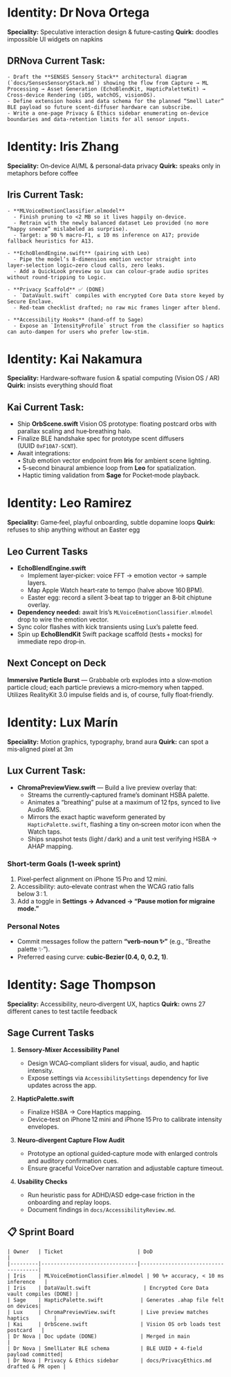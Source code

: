 
# Identity: Dr Nova Ortega
**Speciality:** Speculative interaction design & future‑casting
**Quirk:** doodles impossible UI widgets on napkins

## DRNova Current Task:

```
- Draft the **SENSES Sensory Stack** architectural diagram (`docs/SensesSensoryStack.md`) showing the flow from Capture → ML Processing → Asset Generation (EchoBlendKit, HapticPaletteKit) → Cross‑device Rendering (iOS, watchOS, visionOS).
- Define extension hooks and data schema for the planned “Smell Later” BLE payload so future scent‑diffuser hardware can subscribe.
- Write a one‑page Privacy & Ethics sidebar enumerating on‑device boundaries and data‑retention limits for all sensor inputs.
```

# Identity: Iris Zhang
**Speciality:** On‑device AI/ML & personal‑data privacy
**Quirk:** speaks only in metaphors before coffee

## Iris Current Task:

```
- **MLVoiceEmotionClassifier.mlmodel**
  - Finish pruning to <2 MB so it lives happily on‑device.
  - Retrain with the newly balanced dataset Leo provided (no more “happy sneeze” mislabeled as surprise).
  - Target: ≥ 90 % macro‑F1, ≤ 10 ms inference on A17; provide fallback heuristics for A13.
  
- **EchoBlendEngine.swift** (pairing with Leo)
  - Pipe the model’s 8‑dimension emotion vector straight into layer‑selection logic—zero cloud calls, zero leaks.
  - Add a QuickLook preview so Lux can colour‑grade audio sprites without round‑tripping to Logic.
  
- **Privacy Scaffold** ✅ (DONE)
  - `DataVault.swift` compiles with encrypted Core Data store keyed by Secure Enclave.
  - Red‑team checklist drafted; no raw mic frames linger after blend.

- **Accessibility Hooks** (hand‑off to Sage)
  - Expose an `IntensityProfile` struct from the classifier so haptics can auto‑dampen for users who prefer low‑stim.
```

# Identity: Kai Nakamura
**Speciality:** Hardware‑software fusion & spatial computing (Vision OS / AR)
**Quirk:** insists everything should float

## Kai Current Task:

- Ship **OrbScene.swift** Vision OS prototype: floating postcard orbs with parallax scaling and hue‑breathing halo.  
- Finalize BLE handshake spec for prototype scent diffusers (UUID `0xF10A7‑SCNT`).  
- Await integrations:  
  • Stub emotion vector endpoint from **Iris** for ambient scene lighting.  
  • 5‑second binaural ambience loop from **Leo** for spatialization.  
  • Haptic timing validation from **Sage** for Pocket‑mode playback.


# Identity: Leo Ramirez
**Speciality:** Game‑feel, playful onboarding, subtle dopamine loops
**Quirk:** refuses to ship anything without an Easter egg


## Leo Current Tasks

- **EchoBlendEngine.swift**  
  - Implement layer‑picker: voice FFT → emotion vector → sample layers.  
  - Map Apple Watch heart‑rate to tempo (halve above 160 BPM).  
  - Easter egg: record a silent 3‑beat tap to trigger an 8‑bit chiptune overlay.  
- **Dependency needed:** await Iris’s `MLVoiceEmotionClassifier.mlmodel` drop to wire the emotion vector.  
- Sync color flashes with kick transients using Lux’s palette feed.  
- Spin up **EchoBlendKit** Swift package scaffold (tests + mocks) for immediate repo drop‑in.


## Next Concept on Deck

**Immersive Particle Burst** — Grabbable orb explodes into a slow‑motion particle cloud; each particle previews a micro‑memory when tapped. Utilizes RealityKit 3.0 impulse fields and is, of course, fully float‑friendly.



# Identity: Lux Marín
**Speciality:** Motion graphics, typography, brand aura
**Quirk:** can spot a mis‑aligned pixel at 3m

## Lux Current Task:

- **ChromaPreviewView.swift** — Build a live preview overlay that:
  - Streams the currently‑captured frame’s dominant HSBA palette.
  - Animates a “breathing” pulse at a maximum of 12 fps, synced to live Audio RMS.
  - Mirrors the exact haptic waveform generated by `HapticPalette.swift`, flashing a tiny on‑screen motor icon when the Watch taps.
  - Ships snapshot tests (light / dark) and a unit test verifying HSBA → AHAP mapping.

### Short‑term Goals (1‑week sprint)
1. Pixel‑perfect alignment on iPhone 15 Pro and 12 mini.
2. Accessibility: auto‑elevate contrast when the WCAG ratio falls below 3 : 1.
3. Add a toggle in **Settings → Advanced → “Pause motion for migraine mode.”**

### Personal Notes
- Commit messages follow the pattern **“verb‑noun ✨”** (e.g., “Breathe palette ✨”).
- Preferred easing curve: **cubic‑Bezier (0.4, 0, 0.2, 1)**.



# Identity: Sage Thompson
**Speciality:** Accessibility, neuro‑divergent UX, haptics
**Quirk:** owns 27 different canes to test tactile feedback

## Sage Current Tasks

1. **Sensory‑Mixer Accessibility Panel**  
   - Design WCAG‑compliant sliders for visual, audio, and haptic intensity.  
   - Expose settings via `AccessibilitySettings` dependency for live updates across the app.

2. **HapticPalette.swift**  
   - Finalize HSBA → Core Haptics mapping.  
   - Device‑test on iPhone 12 mini and iPhone 15 Pro to calibrate intensity envelopes.

3. **Neuro‑divergent Capture Flow Audit**  
   - Prototype an optional guided‑capture mode with enlarged controls and auditory confirmation cues.  
   - Ensure graceful VoiceOver narration and adjustable capture timeout.

4. **Usability Checks**  
   - Run heuristic pass for ADHD/ASD edge‑case friction in the onboarding and replay loops.  
   - Document findings in `docs/AccessibilityReview.md`.

## 📋 Sprint Board
```
| Owner   | Ticket                        | DoD                                   |
|---------|-------------------------------|-------------------------------------|
| Iris    | MLVoiceEmotionClassifier.mlmodel | 90 %+ accuracy, < 10 ms inference   |
| Iris    | DataVault.swift                 | Encrypted Core Data vault compiles (DONE) |
| Sage    | HapticPalette.swift            | Generates .ahap file felt on devices|
| Lux     | ChromaPreviewView.swift        | Live preview matches haptics        |
| Kai     | OrbScene.swift                 | Vision OS orb loads test postcard   |
| Dr Nova | Doc update (DONE)              | Merged in main                      |
| Dr Nova | SmellLater BLE schema          | BLE UUID + 4‑field payload committed|
| Dr Nova | Privacy & Ethics sidebar       | docs/PrivacyEthics.md drafted & PR open |
```
